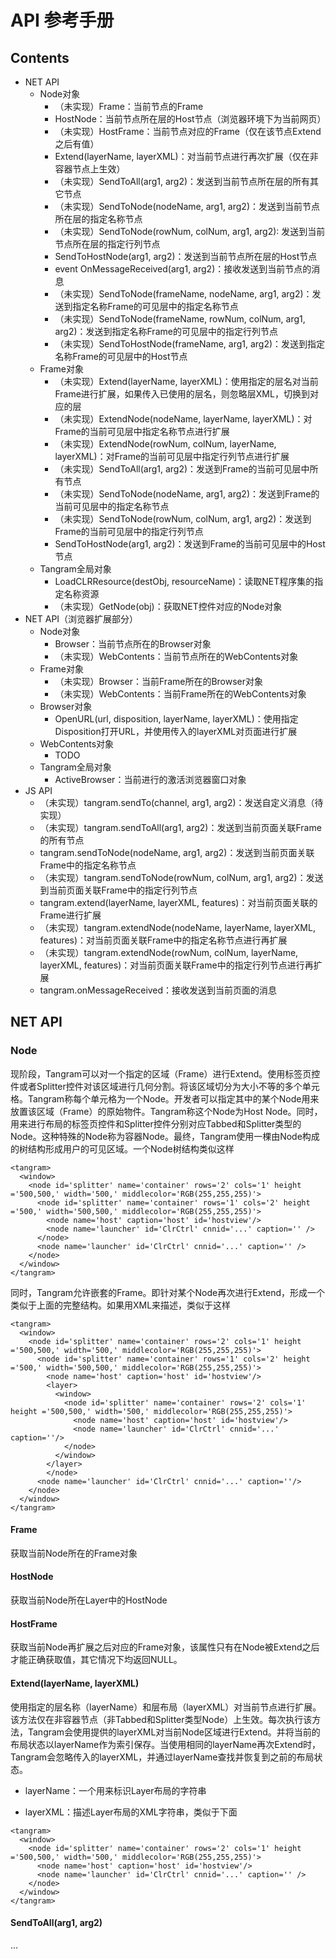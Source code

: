 # API 参考手册

## Contents

- NET API
  - Node对象
    - （未实现）Frame：当前节点的Frame
    - HostNode：当前节点所在层的Host节点（浏览器环境下为当前网页）
    - （未实现）HostFrame：当前节点对应的Frame（仅在该节点Extend之后有值）
    - Extend(layerName, layerXML)：对当前节点进行再次扩展（仅在非容器节点上生效）
    - （未实现）SendToAll(arg1, arg2)：发送到当前节点所在层的所有其它节点
    - （未实现）SendToNode(nodeName, arg1, arg2)：发送到当前节点所在层的指定名称节点
    - （未实现）SendToNode(rowNum, colNum, arg1, arg2): 发送到当前节点所在层的指定行列节点
    - SendToHostNode(arg1, arg2)：发送到当前节点所在层的Host节点
    - event OnMessageReceived(arg1, arg2)：接收发送到当前节点的消息
    - （未实现）SendToNode(frameName, nodeName, arg1, arg2)：发送到指定名称Frame的可见层中的指定名称节点
    - （未实现）SendToNode(frameName, rowNum, colNum, arg1, arg2)：发送到指定名称Frame的可见层中的指定行列节点
    - （未实现）SendToHostNode(frameName, arg1, arg2)：发送到指定名称Frame的可见层中的Host节点
  - Frame对象
    - （未实现）Extend(layerName, layerXML)：使用指定的层名对当前Frame进行扩展，如果传入已使用的层名，则忽略层XML，切换到对应的层
    - （未实现）ExtendNode(nodeName, layerName, layerXML)：对Frame的当前可见层中指定名称节点进行扩展
    - （未实现）ExtendNode(rowNum, colNum, layerName, layerXML)：对Frame的当前可见层中指定行列节点进行扩展
    - （未实现）SendToAll(arg1, arg2)：发送到Frame的当前可见层中所有节点
    - （未实现）SendToNode(nodeName, arg1, arg2)：发送到Frame的当前可见层中的指定名称节点
    - （未实现）SendToNode(rowNum, colNum, arg1, arg2)：发送到Frame的当前可见层中的指定行列节点
    - SendToHostNode(arg1, arg2)：发送到Frame的当前可见层中的Host节点
  - Tangram全局对象
    - LoadCLRResource(destObj, resourceName)：读取NET程序集的指定名称资源
    - （未实现）GetNode(obj)：获取NET控件对应的Node对象
- NET API（浏览器扩展部分）
  - Node对象
    - Browser：当前节点所在的Browser对象
    - （未实现）WebContents：当前节点所在的WebContents对象
  - Frame对象
    - （未实现）Browser：当前Frame所在的Browser对象
    - （未实现）WebContents：当前Frame所在的WebContents对象
  - Browser对象
    - OpenURL(url, disposition, layerName, layerXML)：使用指定Disposition打开URL，并使用传入的layerXML对页面进行扩展
  - WebContents对象
    - TODO
  - Tangram全局对象
    - ActiveBrowser：当前进行的激活浏览器窗口对象
- JS API
  - （未实现）tangram.sendTo(channel, arg1, arg2)：发送自定义消息（待实现）
  - （未实现）tangram.sendToAll(arg1, arg2)：发送到当前页面关联Frame的所有节点
  - tangram.sendToNode(nodeName, arg1, arg2)：发送到当前页面关联Frame中的指定名称节点
  - （未实现）tangram.sendToNode(rowNum, colNum, arg1, arg2)：发送到当前页面关联Frame中的指定行列节点
  - tangram.extend(layerName, layerXML, features)：对当前页面关联的Frame进行扩展
  - （未实现）tangram.extendNode(nodeName, layerName, layerXML, features)：对当前页面关联Frame中的指定名称节点进行再扩展
  - （未实现）tangram.extendNode(rowNum, colNum, layerName, layerXML, features)：对当前页面关联Frame中的指定行列节点进行再扩展
  - tangram.onMessageReceived：接收发送到当前页面的消息

## NET API

### Node

现阶段，Tangram可以对一个指定的区域（Frame）进行Extend。使用标签页控件或者Splitter控件对该区域进行几何分割。将该区域切分为大小不等的多个单元格。Tangram称每个单元格为一个Node。开发者可以指定其中的某个Node用来放置该区域（Frame）的原始物件。Tangram称这个Node为Host Node。同时，用来进行布局的标签页控件和Splitter控件分别对应Tabbed和Splitter类型的Node。这种特殊的Node称为容器Node。最终，Tangram使用一棵由Node构成的树结构形成用户的可见区域。一个Node树结构类似这样

```
<tangram>
  <window>
    <node id='splitter' name='container' rows='2' cols='1' height ='500,500,' width='500,' middlecolor='RGB(255,255,255)'>
      <node id='splitter' name='container' rows='1' cols='2' height ='500,' width='500,500,' middlecolor='RGB(255,255,255)'>
        <node name='host' caption='host' id='hostview'/>
        <node name='launcher' id='ClrCtrl' cnnid='...' caption='' />
      </node>
      <node name='launcher' id='ClrCtrl' cnnid='...' caption='' />
    </node>
  </window>
</tangram>
```

同时，Tangram允许嵌套的Frame。即针对某个Node再次进行Extend，形成一个类似于上面的完整结构。如果用XML来描述，类似于这样

```
<tangram>
  <window>
    <node id='splitter' name='container' rows='2' cols='1' height ='500,500,' width='500,' middlecolor='RGB(255,255,255)'>
      <node id='splitter' name='container' rows='1' cols='2' height ='500,' width='500,500,' middlecolor='RGB(255,255,255)'>
        <node name='host' caption='host' id='hostview'/>
        <layer>
          <window>
            <node id='splitter' name='container' rows='2' cols='1' height ='500,500,' width='500,' middlecolor='RGB(255,255,255)'>
              <node name='host' caption='host' id='hostview'/>
              <node name='launcher' id='ClrCtrl' cnnid='...' caption=''/>
            </node>
          </window>
        </layer>
        </node>
      <node name='launcher' id='ClrCtrl' cnnid='...' caption=''/>
    </node>
  </window>
</tangram>
```

#### Frame

获取当前Node所在的Frame对象

#### HostNode

获取当前Node所在Layer中的HostNode

#### HostFrame

获取当前Node再扩展之后对应的Frame对象，该属性只有在Node被Extend之后才能正确获取值，其它情况下均返回NULL。

#### Extend(layerName, layerXML)

使用指定的层名称（layerName）和层布局（layerXML）对当前节点进行扩展。该方法仅在非容器节点（非Tabbed和Splitter类型Node）上生效。每次执行该方法，Tangram会使用提供的layerXML对当前Node区域进行Extend。并将当前的布局状态以layerName作为索引保存。当使用相同的layerName再次Extend时，Tangram会忽略传入的layerXML，并通过layerName查找并恢复到之前的布局状态。

- layerName：一个用来标识Layer布局的字符串

- layerXML：描述Layer布局的XML字符串，类似于下面

```
<tangram>
  <window>
    <node id='splitter' name='container' rows='2' cols='1' height ='500,500,' width='500,' middlecolor='RGB(255,255,255)'>
      <node name='host' caption='host' id='hostview'/>
      <node name='launcher' id='ClrCtrl' cnnid='...' caption='' />
    </node>
  </window>
</tangram>
```

#### SendToAll(arg1, arg2)

...

